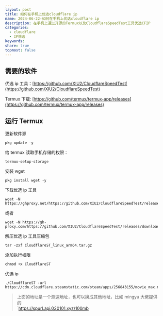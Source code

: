 ```yaml
---  
layout: post  
title: 如何在手机上优选cloudflare ip  
name: 2024-06-22-如何在手机上优选cloudflare ip  
description: 在手机上通过开源的Termux以及CloudflareSpeedTest工具优选CFIP  
categories:  
  - cloudflare  
  - IP筛选  
keywords:   
share: true  
topmost: false  
---  
```

  
## 需要的软件  
  
优选 ip 工具：[https://github.com/XIU2/CloudflareSpeedTest](https://github.com/XIU2/CloudflareSpeedTest)  
  
Termux 下载: [https://github.com/termux/termux-app/releases](https://github.com/termux/termux-app/releases)  
  
## 运行 Termux  
  
更新软件源  
  
```  
pkg update -y  
```  
  
给 termux 读取手机存储的权限：  
  
```  
termux-setup-storage  
```  
  
安装 wget  
  
```  
pkg install wget -y  
```  
  
下载优选 ip 工具  
  
```  
wget -N https://ghproxy.net/https://github.com/XIU2/CloudflareSpeedTest/releases/download/v2.2.5/CloudflareST_linux_arm64.tar.gz    
```  
  
或者  
  
```  
wget -N https://gh-proxy.com/https://github.com/XIU2/CloudflareSpeedTest/releases/download/v2.2.5/CloudflareST_linux_arm64.tar.gz    
```  
  
解压优选 ip 工具压缩包  
  
```  
tar -zxf CloudflareST_linux_arm64.tar.gz  
```  
  
添加执行权限  
  
```  
chmod +x CloudflareST  
```  
  
优选 ip  
  
```  
./CloudflareST -url https://cdn.cloudflare.steamstatic.com/steam/apps/256843155/movie_max.mp4  
```  
  
> 上面的地址是一个测速地址，也可以换成其他地址，比如 mingyu 大佬提供的    
> `https://spurl.api.030101.xyz/100mb  
